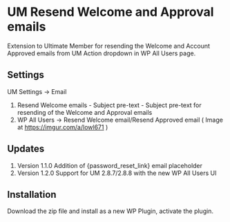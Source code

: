 # UM Resend Welcome and Approval emails
Extension to Ultimate Member for resending the Welcome and Account Approved emails from UM Action dropdown in WP All Users page.

## Settings
UM Settings -> Email
1. Resend Welcome emails - Subject pre-text - Subject pre-text for resending of the Welcome and Approval emails
2. WP All Users -> Resend Welcome email/Resend Approved email ( Image at https://imgur.com/a/lowl671 )

## Updates
1. Version 1.1.0 Addition of {password_reset_link} email placeholder
2. Version 1.2.0 Support for UM 2.8.7/2.8.8 with the new WP All Users UI

## Installation
Download the zip file and install as a new WP Plugin, activate the plugin.
